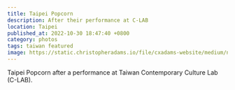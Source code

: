```yaml
---
title: Taipei Popcorn
description: After their performance at C-LAB
location: Taipei
published_at: 2022-10-30 18:47:40 +0800
category: photos
tags: taiwan featured
image: https://static.christopheradams.io/file/cxadams-website/medium/nextcloud/Photos/Albums/2020/20201017-1920_Taipei_C-LAB/20201017-1920_Taipei_C-LAB_L1003411-0.jpg
---
```


Taipei Popcorn after a performance at Taiwan Contemporary Culture Lab (C-LAB).
